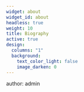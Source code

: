 ```yaml
---
widget: about
widget_id: about
headless: true
weight: 10
title: Biography
active: true
design:
  columns: "1"
  background:
    text_color_light: false
    image_darken: 0
---
```

author: admin
